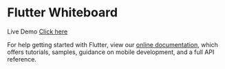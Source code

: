 # Flutter Whiteboard


Live Demo [Click here](https://champ96k.github.io/Flutter-Whiteboard/#/)


For help getting started with Flutter, view our
[online documentation](https://flutter.dev/docs), which offers tutorials,
samples, guidance on mobile development, and a full API reference.
